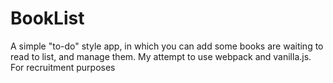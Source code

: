 # BookList
A simple "to-do" style app, in which you can add some books are waiting to read to list, and manage them. My attempt to use webpack and vanilla.js. For recruitment purposes
